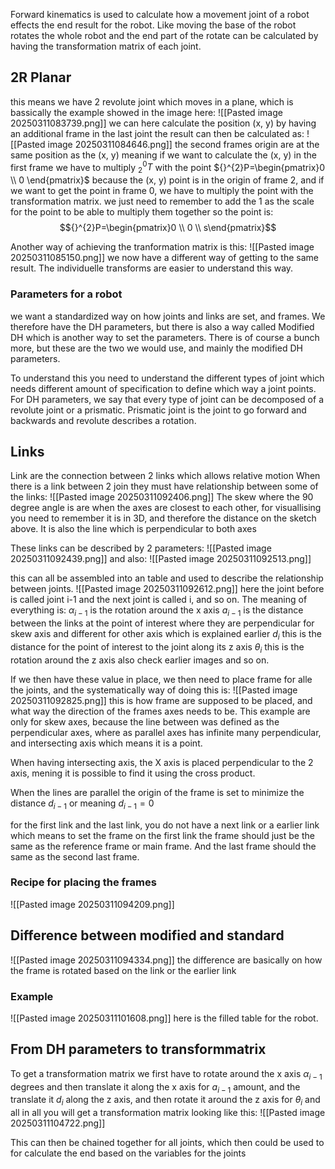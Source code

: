 Forward kinematics is used to calculate how a movement joint of a robot effects the end result for the robot. Like moving the base of the robot rotates the whole robot and the end part of the rotate can be calculated by having the transformation matrix of each joint.

## 2R Planar
this means we have 2 revolute joint which moves in a plane, which is bassically the example showed in the image here:
![[Pasted image 20250311083739.png]]
we can here calculate the position (x, y) by having an additional frame in the last joint
the result can then be calculated as:
![[Pasted image 20250311084646.png]]
the second frames origin are at the same position as the (x, y) meaning if we want to calculate the (x, y) in the first frame we have to multiply ${}^{0}_{2}T$ with the point ${}^{2}P=\begin{pmatrix}0 \\ 0 \end{pmatrix}$
because the (x, y) point is in the origin of frame 2, and if we want to get the point in frame 0, we have to multiply the point with the transformation matrix.
we just need to remember to add the 1 as the scale for the point to be able to multiply them together so the point is:
$${}^{2}P=\begin{pmatrix}0 \\ 0 \\ s\end{pmatrix}$$


Another way of achieving the tranformation matrix is this:
![[Pasted image 20250311085150.png]]
we now have a different way of getting to the same result. The individuelle transforms are easier to understand this way.

### Parameters for a robot
we want a standardized way on how joints and links are set, and frames. We therefore have the DH parameters, but there is also a way called Modified DH which is another way to set the parameters. There is of course a bunch more, but these are the two we would use, and mainly the modified DH parameters.

To understand this you need to understand the different types of joint which needs different amount of specification to define which way a joint points.
For DH parameters, we say that every type of joint can be decomposed of a revolute joint or a prismatic. Prismatic joint is the joint to go forward and backwards and revolute describes a rotation.


## Links
Link are the connection between 2 links which allows relative motion
When there is a link between 2 join they must have relationship between some of the links:
![[Pasted image 20250311092406.png]]
The skew where the 90 degree angle is are when the axes are closest to each other, for visuallising you need to remember it is in 3D, and therefore the distance on the sketch above. It is also the line which is perpendicular to both axes

These links can be described by 2 parameters:
![[Pasted image 20250311092439.png]]
and also:
![[Pasted image 20250311092513.png]]

this can all be assembled into an table and used to describe the relationship between joints.
![[Pasted image 20250311092612.png]]
here the joint before is called joint i-1 and the next joint is called i, and so on.
The meaning of everything is:
$\alpha_{i-1}$ is the rotation around the x axis
$a_{i-1}$ is the distance between the links at the point of interest where they are perpendicular for skew axis and different for other axis which is explained earlier
$d_{i}$ this is the distance for the point of interest to the joint along its z axis
$\theta_{i}$ this is the rotation around the z axis
also check earlier images and so on.




If we then have these value in place, we then need to place frame for alle the joints, and the systematically way of doing this is:
![[Pasted image 20250311092825.png]]
this is how frame are supposed to be placed, and what way the direction of the frames axes needs to be. This example are only for skew axes, because the line between was defined as the perpendicular axes, where as parallel axes has infinite many perpendicular, and intersecting axis which means it is a point.

When having intersecting axis, the X axis is placed perpendicular to the 2 axis, mening it is possible to find it using the cross product. 

When the lines are parallel the origin of the frame is set to minimize the distance $d_{i-1}$ or meaning $d_{i-1}=0$

for the first link and the last link, you do not have a next link or a earlier link which means to set the frame on the first link the frame should just be the same as the reference frame or main frame.
And the last frame should the same as the second last frame.

### Recipe for placing the frames
![[Pasted image 20250311094209.png]]




## Difference between modified and standard
![[Pasted image 20250311094334.png]]
the difference are basically on how the frame is rotated based on the link or the earlier link

### Example
![[Pasted image 20250311101608.png]]
here is the filled table for the robot.


## From DH parameters to transformmatrix
To get a transformation matrix we first have to rotate around the x axis $\alpha_{i-1}$ degrees and then translate it along the x axis for $a_{i-1}$ amount, and the translate it $d_{i}$ along the z axis, and then rotate it around the z axis for $\theta_{i}$ and all in all you will get a transformation matrix looking like this:
![[Pasted image 20250311104722.png]]


This can then be chained together for all joints, which then could be used to for calculate the end based on the variables for the joints
